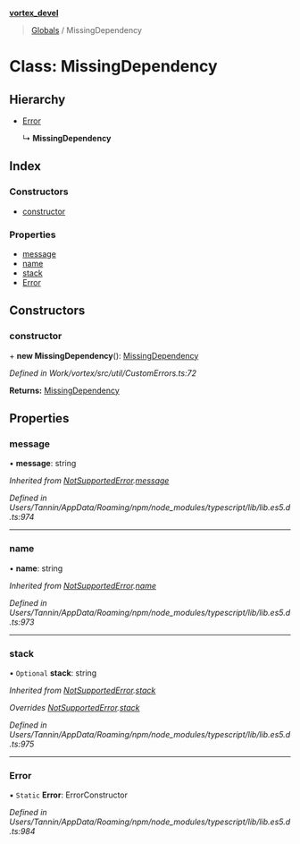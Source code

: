 **[vortex_devel](../README.md)**

> [Globals](../globals.md) / MissingDependency

# Class: MissingDependency

## Hierarchy

* [Error](notsupportederror.md#error)

  ↳ **MissingDependency**

## Index

### Constructors

* [constructor](missingdependency.md#constructor)

### Properties

* [message](missingdependency.md#message)
* [name](missingdependency.md#name)
* [stack](missingdependency.md#stack)
* [Error](missingdependency.md#error)

## Constructors

### constructor

\+ **new MissingDependency**(): [MissingDependency](missingdependency.md)

*Defined in Work/vortex/src/util/CustomErrors.ts:72*

**Returns:** [MissingDependency](missingdependency.md)

## Properties

### message

•  **message**: string

*Inherited from [NotSupportedError](notsupportederror.md).[message](notsupportederror.md#message)*

*Defined in Users/Tannin/AppData/Roaming/npm/node_modules/typescript/lib/lib.es5.d.ts:974*

___

### name

•  **name**: string

*Inherited from [NotSupportedError](notsupportederror.md).[name](notsupportederror.md#name)*

*Defined in Users/Tannin/AppData/Roaming/npm/node_modules/typescript/lib/lib.es5.d.ts:973*

___

### stack

• `Optional` **stack**: string

*Inherited from [NotSupportedError](notsupportederror.md).[stack](notsupportederror.md#stack)*

*Overrides [NotSupportedError](notsupportederror.md).[stack](notsupportederror.md#stack)*

*Defined in Users/Tannin/AppData/Roaming/npm/node_modules/typescript/lib/lib.es5.d.ts:975*

___

### Error

▪ `Static` **Error**: ErrorConstructor

*Defined in Users/Tannin/AppData/Roaming/npm/node_modules/typescript/lib/lib.es5.d.ts:984*
